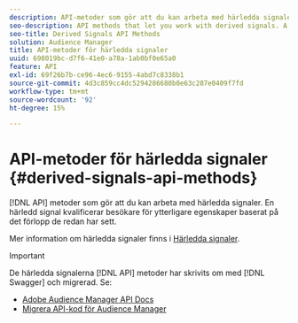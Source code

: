 ```yaml
---
description: API-metoder som gör att du kan arbeta med härledda signaler. En härledd signal kvalificerar besökare för ytterligare egenskaper baserat på det förlopp de redan har sett.
seo-description: API methods that let you work with derived signals. A derived signal qualifies site visitors for additional traits based on a trait they've already seen.
seo-title: Derived Signals API Methods
solution: Audience Manager
title: API-metoder för härledda signaler
uuid: 698019bc-d7f6-41e0-a78a-1ab0bf0e65a0
feature: API
exl-id: 69f26b7b-ce96-4ec6-9155-4abd7c8338b1
source-git-commit: 4d3c859cc4dc5294286680b0e63c287e0409f7fd
workflow-type: tm+mt
source-wordcount: '92'
ht-degree: 15%

---
```


# API-metoder för härledda signaler {#derived-signals-api-methods}

[!DNL API] metoder som gör att du kan arbeta med härledda signaler. En härledd signal kvalificerar besökare för ytterligare egenskaper baserat på det förlopp de redan har sett.

<!-- c_separator.xml -->

Mer information om härledda signaler finns i [Härledda signaler](../../features/derived-signals.md).

>[!IMPORTANT]
>
>De härledda signalerna [!DNL API] metoder har skrivits om med [!DNL Swagger] och migrerad. Se:
>
>* [Adobe Audience Manager API Docs](https://bank.demdex.com/portal/swagger/index.html)
>* [Migrera API-kod för Audience Manager](../../api/api-swagger-migration.md)

